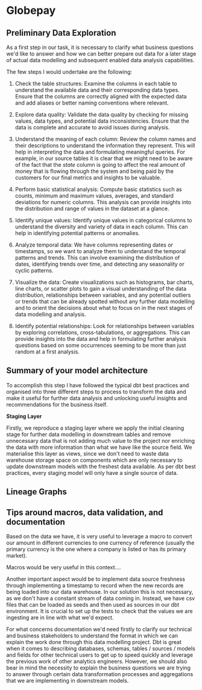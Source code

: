 # Globepay

## Preliminary Data Exploration
As a first step in our task, it is necessary to clarify what business questions we'd like to answer and how we can better prepare out data for a later stage of actual data modelling and subsequent enabled data analysis capabilities.

The few steps I would undertake are the following:

1. Check the table structures: Examine the columns in each table to understand the available data and their corresponding data types. Ensure that the columns are correctly aligned with the expected data and add aliases or better naming conventions where relevant.

2. Explore data quality: Validate the data quality by checking for missing values, data types, and potential data inconsistencies. Ensure that the data is complete and accurate to avoid issues during analysis.

3. Understand the meaning of each column: Review the column names and their descriptions to understand the information they represent. This will help in interpreting the data and formulating meaningful queries. For example, in our source tables it is clear that we might need to be aware of the fact that the _state_ column is going to affect the real amount of money that is flowing through the system and being paid by the customers for our final metrics and insights to be valuable.

4. Perform basic statistical analysis: Compute basic statistics such as counts, minimum and maximum values, averages, and standard deviations for numeric columns. This analysis can provide insights into the distribution and range of values in the dataset at a glance.

5. Identify unique values: Identify unique values in categorical columns to understand the diversity and variety of data in each column. This can help in identifying potential patterns or anomalies.

6. Analyze temporal data: We have columns representing dates or timestamps, so we want to analyze them to understand the temporal patterns and trends. This can involve examining the distribution of dates, identifying trends over time, and detecting any seasonality or cyclic patterns.

7. Visualize the data: Create visualizations such as histograms, bar charts, line charts, or scatter plots to gain a visual understanding of the data distribution, relationships between variables, and any potential outliers or trends that can be already spotted without any further data modelling and to orient the decisions about what to focus on in the next stages of data modelling and analysis.

8. Identify potential relationships: Look for relationships between variables by exploring correlations, cross-tabulations, or aggregations. This can provide insights into the data and help in formulating further analysis questions based on some occurrences seeming to be more than just random at a first analysis.

## Summary of your model architecture

To accomplish this step I have followed the typical dbt best practices and organised into three different steps to process to transform the data and make it useful for further data analysis and unlocking useful insights and recommendations for the business itself.

**Staging Layer**

Firstly, we reproduce a staging layer where we apply the initial cleaning stage for further data modelling in downstream tables and remove unnecessary data that is not adding much value to the project nor enriching the data with more information than what we have like the source field.
We materialise this layer as views, since we don't need to waste data warehouse storage space on components which are only necessary to update downstream models with the freshest data available.
As per dbt best practices, every staging model will only have a single source of data.

## Lineage Graphs



## Tips around macros, data validation, and documentation
Based on the data we have, it is very useful to leverage a macro to convert our amount in different currencies to one currency of reference (usually the primary currency is the one where a company is listed or has its primary market).

Macros would be very useful in this context....

Another important aspect would be to implement data source freshness through implementing a timestamp to record when the new records are being loaded into our data warehouse. In our solution this is not necessary, as we don't have a constant stream of data coming in. Instead, we have csv files that can be loaded as seeds and then used as sources in our dbt environment. 
It is crucial to set up the tests to check that the values we are ingesting are in line with what we'd expect.

For what concerns documentation we'd need firstly to clarify our technical and business stakeholders to understand the format in which we can explain the work done through this data modelling project.
Dbt is great when it comes to describing databases, schemas, tables / sources / models and fields for other technical users to get up to speed quickly and leverage the previous work of other analytics engineers.
However, we should also bear in mind the necessity to explain the business questions we are trying to answer through certain data transformation processes and aggregations that we are implementing in downstream models.
